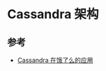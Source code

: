 # Cassandra 架构

## 参考

* [Cassandra 在饿了么的应用](http://oscogozpr.bkt.clouddn.com/Cassandra%E5%9C%A8%E9%A5%BF%E4%BA%86%E4%B9%88%E7%9A%84%E5%BA%94%E7%94%A8.pdf)
